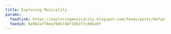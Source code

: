 ```yaml
---
title: Exploring Musicality
params:
  feedlink: https://exploringmusicality.blogspot.com/feeds/posts/default
  feedid: 8a982a7f8ee296b748f3363f7c00ba0f
---
```

